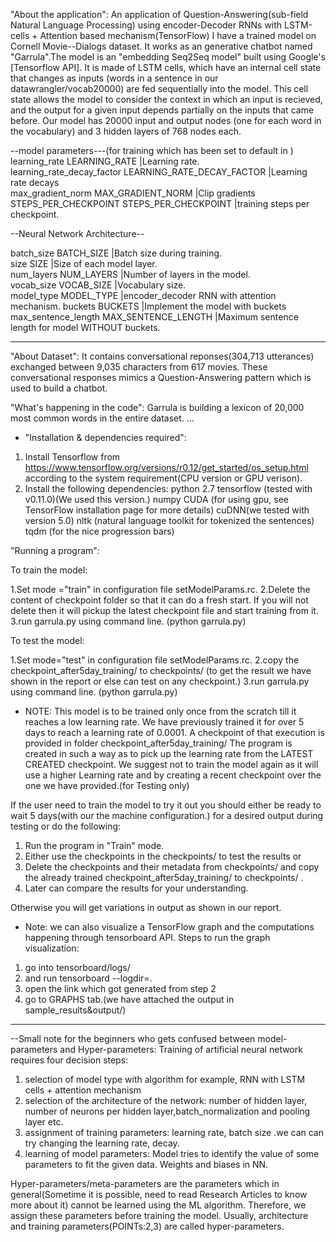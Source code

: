 "About the application":
An application of Question-Answering(sub-field Natural Language Processing) using encoder-Decoder RNNs with LSTM-cells + Attention based mechanism(TensorFlow)
I have a trained model  on Cornell Movie--Dialogs dataset. It works as an generative chatbot named "Garrula".The model is an "embedding Seq2Seq model" built using Google's [Tensorflow API].
It is made of LSTM cells, which have an internal cell state that changes as inputs (words in a sentence in our datawrangler/vocab20000) are fed sequentially into the model.  This cell state allows the model to consider the context 
in which an input is recieved, and the output for a given input depends partially on the inputs that came before.  Our model has 20000 input and output 
nodes (one for each word in the vocabulary) and 3 hidden layers of 768 nodes each.

--model parameters---(for training which has been set to default in )
learning_rate LEARNING_RATE                           			        |Learning rate.                         	
learning_rate_decay_factor LEARNING_RATE_DECAY_FACTOR 		        	|Learning rate decays    	    
max_gradient_norm MAX_GRADIENT_NORM                   	        		|Clip gradients          	    
STEPS_PER_CHECKPOINT STEPS_PER_CHECKPOINT      		 		            |training steps per checkpoint.	

--Neural Network Architecture--

batch_size BATCH_SIZE           		                                |Batch size during training.     
size SIZE                                          		                |Size of each model layer.              
num_layers NUM_LAYERS                                                   |Number of layers in the model.         
vocab_size VOCAB_SIZE                                                   |Vocabulary size.                       
model_type MODEL_TYPE        				                            |encoder_decoder RNN with attention mechanism.
buckets BUCKETS                                      		           	|Implement the model with buckets                                                  
max_sentence_length  MAX_SENTENCE_LENGTH  			                	|Maximum sentence length for model WITHOUT buckets.
**********************************************************************************************************************************************

"About Dataset":
It contains conversational reponses(304,713 utterances) exchanged between 9,035 characters from 617 movies.
These conversational responses mimics a Question-Answering pattern which is used to build a chatbot.

"What's happening in the code":
Garrula is building a lexicon of 20,000 most common words in the entire dataset.
...

* "Installation & dependencies required":
1.  Install Tensorflow from https://www.tensorflow.org/versions/r0.12/get_started/os_setup.html 
    according to the system requirement(CPU version or GPU verison).
2.  Install the following dependencies:
    python 2.7
    tensorflow (tested with v0.11.0)(We used this version.)
    numpy
    CUDA (for using gpu, see TensorFlow installation page for more details)
    cuDNN(we tested with version 5.0)
    nltk (natural language toolkit for tokenized the sentences)
    tqdm (for the nice progression bars)

"Running a program":

To train the model:

1.Set mode ="train" in configuration file setModelParams.rc.
2.Delete the content of checkpoint folder so that it can do a fresh start. If you will not delete then it will pickup the latest checkpoint file and start training from it.
3.run garrula.py using command line. (python garrula.py)

To test the model:

1.Set mode="test" in configuration file setModelParams.rc.
2.copy the checkpoint_after5day_training/ to checkpoints/ (to get the result we have shown in the report or else can test on any checkpoint.) 
3.run garrula.py using command line. (python garrula.py)


* NOTE:
This model is to be trained only once from the scratch till it reaches a low learning rate. We have previously trained it for over 5 days to reach a learning rate of 0.0001.
A checkpoint of that execution is provided in folder checkpoint_after5day_training/ 
The program is created in such a way as to pick up the learning rate from the LATEST CREATED checkpoint.
We suggest not to train the model again as it will use a higher Learning rate and by creating a recent checkpoint over the one we have provided.(for Testing only)

If the user need to train the model to try it out you should either be ready to wait 5 days(with our the machine configuration.) for a desired output during testing or do the following:
1. Run the program in "Train" mode.
2. Either use the checkpoints in the checkpoints/ to test the results or 
3. Delete the checkpoints and their metadata from checkpoints/ and copy the already trained checkpoint_after5day_training/ to checkpoints/ .
4. Later can compare the results for your understanding.

Otherwise you will get variations in output as shown in our report.

* Note:
we can also visualize a TensorFlow graph and the computations happening through tensorboard API.
Steps to run the graph visualization:
1. go into tensorboard/logs/
2. and run tensorboard --logdir=.
3. open the link which got generated from step 2
4. go to GRAPHS tab.(we have attached the output in sample_results&output/)
**************************************************************************************************************************************

--Small note for the beginners who gets confused between model-parameters and Hyper-parameters:
Training of artificial neural network requires four decision steps:
1. selection of model type with algorithm for example, RNN with LSTM cells + attention mechanism
2. selection of the architecture of the network: number of hidden layer, number of neurons per hidden layer,batch_normalization and pooling layer etc.
3. assignment of training parameters: learning rate, batch size .we can can try changing the learning rate, decay.
4. learning of model parameters: Model tries to identify the value of some parameters to fit the given data. Weights and biases in NN.

Hyper-parameters/meta-parameters are the parameters which in general(Sometime it is possible, need to read Research Articles to know more about it) cannot be learned using the ML algorithm. Therefore, we assign these parameters before training the model. 
Usually, architecture and training parameters(POINTs:2,3) are called hyper-parameters.
